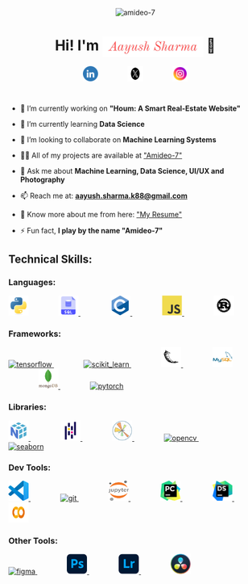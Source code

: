 <p align="center"> <img src="https://github.com/amideo-7/amideo-7/blob/6d9d4c0668e10bccc50abf9b732e5f2f12c9a95d/Images/Banner.gif" alt="amideo-7" /> </p>

<h1 align="center">Hi! I'm <img align="center" src="https://github.com/amideo-7/amideo-7/blob/83eb5c6ef49affc361006b41ad19b4d8c69c6946/Images/name.png" width="200" /> 👾</h1>

<p align="center">
<a href="https://linkedin.com/in/aayush-sharma-646449204" target="blank"><img align="center" src="https://github.com/amideo-7/amideo-7/blob/d42c93c20b1771fa18889d2670ff798fe9df0133/Images/linkedin.png" alt="aayush-sharma-646449204" height="30" width="30" /></a>&nbsp;&nbsp;&nbsp;&nbsp;&nbsp;&nbsp;&nbsp;&nbsp;&nbsp;&nbsp;&nbsp;&nbsp;&nbsp;&nbsp;
<a href="https://twitter.com/aayushs47212218" target="blank"><img align="center" src="https://github.com/amideo-7/amideo-7/blob/d42c93c20b1771fa18889d2670ff798fe9df0133/Images/twitter-x-seeklogo.com-4.png" alt="aayushs47212218" height="30" width="30" /></a>&nbsp;&nbsp;&nbsp;&nbsp;&nbsp;&nbsp;&nbsp;&nbsp;&nbsp;&nbsp;&nbsp;&nbsp;&nbsp;&nbsp;
<a href="https://instagram.com/_._kaptured_" target="blank"><img align="center" src="https://github.com/amideo-7/amideo-7/blob/d42c93c20b1771fa18889d2670ff798fe9df0133/Images/instagram.png" alt="_._kaptured_" height="30" width="30" /></a>
</p>

<br>

- 🔭 I’m currently working on **"Houm: A Smart Real-Estate Website"**

- 🌱 I’m currently learning **Data Science**

- 👯 I’m looking to collaborate on **Machine Learning Systems**

- 👨‍💻 All of my projects are available at ["Amideo-7"](https://github.com/amideo-7)

- 💬 Ask me about **Machine Learning, Data Science, UI/UX and Photography**

- 📫 Reach me at: **aayush.sharma.k88@gmail.com**

- 📄 Know more about me from here: ["My Resume"](https://github.com/amideo-7/Resume.git)

- ⚡ Fun fact, **I play by the name "Amideo-7"**


<h2 align="left">Technical Skills:</h2>
<h3>Languages:</h3>
<p align="left">
<a href="https://www.python.org" target="_blank" rel="noreferrer"> <img src="https://raw.githubusercontent.com/devicons/devicon/master/icons/python/python-original.svg" alt="python" width="40" height="40"/></a>&nbsp;&nbsp;&nbsp;&nbsp;&nbsp;&nbsp;&nbsp;&nbsp;&nbsp;&nbsp;&nbsp;&nbsp;&nbsp;&nbsp;
<a href="https://www.geeksforgeeks.org/sql-tutorial/" target="_blank" rel="noreferrer"> <img src="https://github.com/amideo-7/amideo-7/blob/99e34493e837bd8acf202a46f23aad0ecb7558f6/Images/sql.png" alt="sql" width="40" height="40"/> </a>&nbsp;&nbsp;&nbsp;&nbsp;&nbsp;&nbsp;&nbsp;&nbsp;&nbsp;&nbsp;&nbsp;&nbsp;&nbsp;&nbsp;
<a href="https://www.cprogramming.com/" target="_blank" rel="noreferrer"> <img src="https://raw.githubusercontent.com/devicons/devicon/master/icons/c/c-original.svg" alt="c" width="40" height="40"/> </a>&nbsp;&nbsp;&nbsp;&nbsp;&nbsp;&nbsp;&nbsp;&nbsp;&nbsp;&nbsp;&nbsp;&nbsp;&nbsp;&nbsp;
<a href="https://developer.mozilla.org/en-US/docs/Web/JavaScript" target="_blank" rel="noreferrer"> <img src="https://raw.githubusercontent.com/devicons/devicon/master/icons/javascript/javascript-original.svg" alt="javascript" width="40" height="40"/> </a>&nbsp;&nbsp;&nbsp;&nbsp;&nbsp;&nbsp;&nbsp;&nbsp;&nbsp;&nbsp;&nbsp;&nbsp;&nbsp;&nbsp;
<a href="https://www.rust-lang.org" target="_blank" rel="noreferrer"> <img src="https://github.com/amideo-7/amideo-7/blob/e36b3ce56656a7cf950838000341766b19558d84/Images/rust.png" alt="rust" width="40" height="40"/> </a> 
</p>

<h3>Frameworks:</h3>
<p align="left">
<a href="https://www.tensorflow.org" target="_blank" rel="noreferrer"> <img src="https://www.vectorlogo.zone/logos/tensorflow/tensorflow-icon.svg" alt="tensorflow" width="40" height="40"/> </a>&nbsp;&nbsp;&nbsp;&nbsp;&nbsp;&nbsp;&nbsp;&nbsp;&nbsp;&nbsp;&nbsp;&nbsp;&nbsp;&nbsp;
<a href="https://scikit-learn.org/" target="_blank" rel="noreferrer"> <img src="https://upload.wikimedia.org/wikipedia/commons/0/05/Scikit_learn_logo_small.svg" alt="scikit_learn" width="40" height="40"/> </a> &nbsp;&nbsp;&nbsp;&nbsp;&nbsp;&nbsp;&nbsp;&nbsp;&nbsp;&nbsp;&nbsp;&nbsp;&nbsp;&nbsp;
<a href="https://flask.palletsprojects.com/" target="_blank" rel="noreferrer"> <img src="https://github.com/amideo-7/amideo-7/blob/e36b3ce56656a7cf950838000341766b19558d84/Images/flask.png" alt="flask" width="40" height="40"/> </a>&nbsp;&nbsp;&nbsp;&nbsp;&nbsp;&nbsp;&nbsp;&nbsp;&nbsp;&nbsp;&nbsp;&nbsp;&nbsp;&nbsp;
<a href="https://www.mysql.com/" target="_blank" rel="noreferrer"> <img src="https://raw.githubusercontent.com/devicons/devicon/master/icons/mysql/mysql-original-wordmark.svg" alt="mysql" width="40" height="40"/> </a> &nbsp;&nbsp;&nbsp;&nbsp;&nbsp;&nbsp;&nbsp;&nbsp;&nbsp;&nbsp;&nbsp;&nbsp;&nbsp;&nbsp;
<a href="https://www.mongodb.com/" target="_blank" rel="noreferrer"> <img src="https://raw.githubusercontent.com/devicons/devicon/master/icons/mongodb/mongodb-original-wordmark.svg" alt="mongodb" width="40" height="40"/> </a>&nbsp;&nbsp;&nbsp;&nbsp;&nbsp;&nbsp;&nbsp;&nbsp;&nbsp;&nbsp;&nbsp;&nbsp;&nbsp;&nbsp;
<a href="https://pytorch.org/" target="_blank" rel="noreferrer"> <img src="https://www.vectorlogo.zone/logos/pytorch/pytorch-icon.svg" alt="pytorch" width="40" height="40"/> </a>
</p>

<h3>Libraries:</h3>
<p align="left">
<a href="https://numpy.org/" target="_blank" rel="noreferrer"> <img src="https://github.com/amideo-7/amideo-7/blob/e36b3ce56656a7cf950838000341766b19558d84/Images/numpylogoicon.png" alt="numpy" width="40" height="40"/> </a>&nbsp;&nbsp;&nbsp;&nbsp;&nbsp;&nbsp;&nbsp;&nbsp;&nbsp;&nbsp;&nbsp;&nbsp;&nbsp;&nbsp;
<a href="https://pandas.pydata.org/" target="_blank" rel="noreferrer"> <img src="https://raw.githubusercontent.com/devicons/devicon/2ae2a900d2f041da66e950e4d48052658d850630/icons/pandas/pandas-original.svg" alt="pandas" width="40" height="40"/> </a>&nbsp;&nbsp;&nbsp;&nbsp;&nbsp;&nbsp;&nbsp;&nbsp;&nbsp;&nbsp;&nbsp;&nbsp;&nbsp;&nbsp;
<a href="https://matplotlib.org/stable/index.html" target="_blank" rel="noreferrer"> <img src="https://github.com/amideo-7/amideo-7/blob/117455ddba92b111c5edce65f26d49c97433af62/Images/matplotlib.png" alt="matplotlib" width="40" height="40"/> </a>&nbsp;&nbsp;&nbsp;&nbsp;&nbsp;&nbsp;&nbsp;&nbsp;&nbsp;&nbsp;&nbsp;&nbsp;&nbsp;&nbsp;
<a href="https://opencv.org/" target="_blank" rel="noreferrer"> <img src="https://www.vectorlogo.zone/logos/opencv/opencv-icon.svg" alt="opencv" width="40" height="40"/> </a>&nbsp;&nbsp;&nbsp;&nbsp;&nbsp;&nbsp;&nbsp;&nbsp;&nbsp;&nbsp;&nbsp;&nbsp;&nbsp;&nbsp;
<a href="https://seaborn.pydata.org/" target="_blank" rel="noreferrer"> <img src="https://seaborn.pydata.org/_images/logo-mark-lightbg.svg" alt="seaborn" width="40" height="40"/> </a> 
</p>

<h3>Dev Tools:</h3>
<p align="left">
<a href="https://code.visualstudio.com/" target="_blank" rel="noreferrer"> <img src="https://github.com/amideo-7/amideo-7/blob/068a2a98b87d1e14417b151bb2ef120d534ddf0f/Images/vscode.png" alt="vscode" width="40" height="40"/> </a>&nbsp;&nbsp;&nbsp;&nbsp;&nbsp;&nbsp;&nbsp;&nbsp;&nbsp;&nbsp;&nbsp;&nbsp;&nbsp;&nbsp;
<a href="https://git-scm.com/" target="_blank" rel="noreferrer"> <img src="https://www.vectorlogo.zone/logos/git-scm/git-scm-icon.svg" alt="git" width="40" height="40"/> </a>&nbsp;&nbsp;&nbsp;&nbsp;&nbsp;&nbsp;&nbsp;&nbsp;&nbsp;&nbsp;&nbsp;&nbsp;&nbsp;&nbsp;
<a href="https://jupyter.org/" target="_blank" rel="noreferrer"> <img src="https://github.com/amideo-7/amideo-7/blob/e36b3ce56656a7cf950838000341766b19558d84/Images/jupyter-seeklogo.com.png" alt="jupyternbk" width="40" height="40"/> </a>&nbsp;&nbsp;&nbsp;&nbsp;&nbsp;&nbsp;&nbsp;&nbsp;&nbsp;&nbsp;&nbsp;&nbsp;&nbsp;&nbsp;
<a href="https://www.jetbrains.com/pycharm/" target="_blank" rel="noreferrer"> <img src="https://github.com/amideo-7/amideo-7/blob/56b2e47604370516e09d2e5db9936b0c08ec0d34/Images/PyCharm_icon.png" alt="pycharm" width="40" height="40"/> </a>&nbsp;&nbsp;&nbsp;&nbsp;&nbsp;&nbsp;&nbsp;&nbsp;&nbsp;&nbsp;&nbsp;&nbsp;&nbsp;&nbsp;
<a href="https://www.jetbrains.com/dataspell/" target="_blank" rel="noreferrer"> <img src="https://github.com/amideo-7/amideo-7/blob/56b2e47604370516e09d2e5db9936b0c08ec0d34/Images/DataSpell_icon.png" alt="dataspell" width="40" height="40"/> </a>&nbsp;&nbsp;&nbsp;&nbsp;&nbsp;&nbsp;&nbsp;&nbsp;&nbsp;&nbsp;&nbsp;&nbsp;&nbsp;&nbsp;
<a href="https://colab.google/" target="_blank" rel="noreferrer"> <img src="https://github.com/amideo-7/amideo-7/blob/56b2e47604370516e09d2e5db9936b0c08ec0d34/Images/Google_Colaboratory_SVG_Logo.svg.png" alt="googlecolab" width="40" height="40"/> </a> 
</p>

<h3>Other Tools:</h3>
<p align="left">  
<a href="https://www.figma.com/" target="_blank" rel="noreferrer"> <img src="https://www.vectorlogo.zone/logos/figma/figma-icon.svg" alt="figma" width="40" height="40"/> </a>&nbsp;&nbsp;&nbsp;&nbsp;&nbsp;&nbsp;&nbsp;&nbsp;&nbsp;&nbsp;&nbsp;&nbsp;&nbsp;&nbsp; 
<a href="https://www.photoshop.com/en" target="_blank" rel="noreferrer"> <img src="https://github.com/amideo-7/amideo-7/blob/59bd18ff2baa5f804f429222958bb7c980e3c22f/Images/photoshop.png" alt="photoshop" width="40" height="40"/> </a>&nbsp;&nbsp;&nbsp;&nbsp;&nbsp;&nbsp;&nbsp;&nbsp;&nbsp;&nbsp;&nbsp;&nbsp;&nbsp;&nbsp; 
<a href="https://www.adobe.com/in/products/photoshop-lightroom.html" target="_blank" rel="noreferrer"> <img src="https://github.com/amideo-7/amideo-7/blob/59bd18ff2baa5f804f429222958bb7c980e3c22f/Images/photoshop-lightroom.png" alt="lighroom" width="40" height="40"/> </a>&nbsp;&nbsp;&nbsp;&nbsp;&nbsp;&nbsp;&nbsp;&nbsp;&nbsp;&nbsp;&nbsp;&nbsp;&nbsp;&nbsp; 
<a href="https://www.blackmagicdesign.com/in/products/davinciresolve" target="_blank" rel="noreferrer"> <img src="https://github.com/amideo-7/amideo-7/blob/59bd18ff2baa5f804f429222958bb7c980e3c22f/Images/davinci%20resolve.png" alt="DaVinci Resolve" width="40" height="40"/> </a>  
</p>


